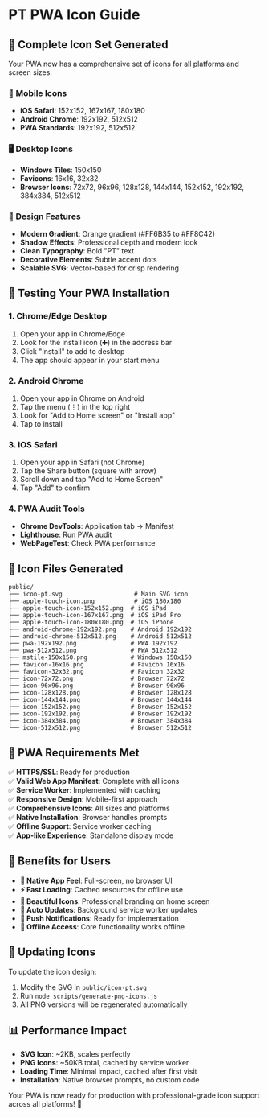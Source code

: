 # PT PWA Icon Guide

## 🎨 Complete Icon Set Generated

Your PWA now has a comprehensive set of icons for all platforms and screen sizes:

### 📱 Mobile Icons
- **iOS Safari**: 152x152, 167x167, 180x180
- **Android Chrome**: 192x192, 512x512
- **PWA Standards**: 192x192, 512x512

### 🖥️ Desktop Icons
- **Windows Tiles**: 150x150
- **Favicons**: 16x16, 32x32
- **Browser Icons**: 72x72, 96x96, 128x128, 144x144, 152x152, 192x192, 384x384, 512x512

### 🎯 Design Features
- **Modern Gradient**: Orange gradient (#FF6B35 to #FF8C42)
- **Shadow Effects**: Professional depth and modern look
- **Clean Typography**: Bold "PT" text
- **Decorative Elements**: Subtle accent dots
- **Scalable SVG**: Vector-based for crisp rendering

## 🧪 Testing Your PWA Installation

### 1. Chrome/Edge Desktop
1. Open your app in Chrome/Edge
2. Look for the install icon (➕) in the address bar
3. Click "Install" to add to desktop
4. The app should appear in your start menu

### 2. Android Chrome
1. Open your app in Chrome on Android
2. Tap the menu (⋮) in the top right
3. Look for "Add to Home screen" or "Install app"
4. Tap to install

### 3. iOS Safari
1. Open your app in Safari (not Chrome)
2. Tap the Share button (square with arrow)
3. Scroll down and tap "Add to Home Screen"
4. Tap "Add" to confirm

### 4. PWA Audit Tools
- **Chrome DevTools**: Application tab → Manifest
- **Lighthouse**: Run PWA audit
- **WebPageTest**: Check PWA performance

## 🔧 Icon Files Generated

```
public/
├── icon-pt.svg                    # Main SVG icon
├── apple-touch-icon.png           # iOS 180x180
├── apple-touch-icon-152x152.png  # iOS iPad
├── apple-touch-icon-167x167.png  # iOS iPad Pro
├── apple-touch-icon-180x180.png  # iOS iPhone
├── android-chrome-192x192.png    # Android 192x192
├── android-chrome-512x512.png    # Android 512x512
├── pwa-192x192.png               # PWA 192x192
├── pwa-512x512.png               # PWA 512x512
├── mstile-150x150.png            # Windows 150x150
├── favicon-16x16.png             # Favicon 16x16
├── favicon-32x32.png             # Favicon 32x32
├── icon-72x72.png                # Browser 72x72
├── icon-96x96.png                # Browser 96x96
├── icon-128x128.png              # Browser 128x128
├── icon-144x144.png              # Browser 144x144
├── icon-152x152.png              # Browser 152x152
├── icon-192x192.png              # Browser 192x192
├── icon-384x384.png              # Browser 384x384
└── icon-512x512.png              # Browser 512x512
```

## 🎯 PWA Requirements Met

✅ **HTTPS/SSL**: Ready for production  
✅ **Valid Web App Manifest**: Complete with all icons  
✅ **Service Worker**: Implemented with caching  
✅ **Responsive Design**: Mobile-first approach  
✅ **Comprehensive Icons**: All sizes and platforms  
✅ **Native Installation**: Browser handles prompts  
✅ **Offline Support**: Service worker caching  
✅ **App-like Experience**: Standalone display mode  

## 🚀 Benefits for Users

- **📱 Native App Feel**: Full-screen, no browser UI
- **⚡ Fast Loading**: Cached resources for offline use
- **🎨 Beautiful Icons**: Professional branding on home screen
- **🔄 Auto Updates**: Background service worker updates
- **📲 Push Notifications**: Ready for implementation
- **💾 Offline Access**: Core functionality works offline

## 🔄 Updating Icons

To update the icon design:
1. Modify the SVG in `public/icon-pt.svg`
2. Run `node scripts/generate-png-icons.js`
3. All PNG versions will be regenerated automatically

## 📊 Performance Impact

- **SVG Icon**: ~2KB, scales perfectly
- **PNG Icons**: ~50KB total, cached by service worker
- **Loading Time**: Minimal impact, cached after first visit
- **Installation**: Native browser prompts, no custom code

Your PWA is now ready for production with professional-grade icon support across all platforms! 🎉 
